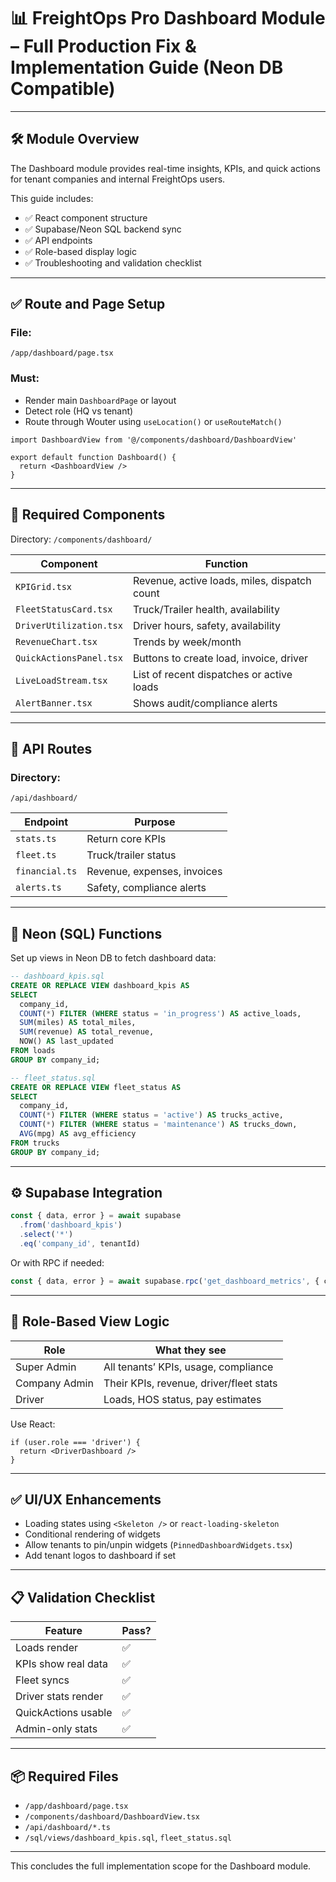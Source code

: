 
# 📊 FreightOps Pro Dashboard Module – Full Production Fix & Implementation Guide (Neon DB Compatible)

---

## 🛠️ Module Overview

The Dashboard module provides real-time insights, KPIs, and quick actions for tenant companies and internal FreightOps users.

This guide includes:
- ✅ React component structure
- ✅ Supabase/Neon SQL backend sync
- ✅ API endpoints
- ✅ Role-based display logic
- ✅ Troubleshooting and validation checklist

---

## ✅ Route and Page Setup

### File:
`/app/dashboard/page.tsx`

### Must:
- Render main `DashboardPage` or layout
- Detect role (HQ vs tenant)
- Route through Wouter using `useLocation()` or `useRouteMatch()`

```tsx
import DashboardView from '@/components/dashboard/DashboardView'

export default function Dashboard() {
  return <DashboardView />
}
```

---

## 🧩 Required Components

Directory: `/components/dashboard/`

| Component              | Function                                                     |
|------------------------|--------------------------------------------------------------|
| `KPIGrid.tsx`          | Revenue, active loads, miles, dispatch count                |
| `FleetStatusCard.tsx`  | Truck/Trailer health, availability                          |
| `DriverUtilization.tsx`| Driver hours, safety, availability                          |
| `RevenueChart.tsx`     | Trends by week/month                                        |
| `QuickActionsPanel.tsx`| Buttons to create load, invoice, driver                     |
| `LiveLoadStream.tsx`   | List of recent dispatches or active loads                   |
| `AlertBanner.tsx`      | Shows audit/compliance alerts                               |

---

## 🔌 API Routes

### Directory:
`/api/dashboard/`

| Endpoint                      | Purpose                      |
|-------------------------------|------------------------------|
| `stats.ts`                    | Return core KPIs             |
| `fleet.ts`                    | Truck/trailer status         |
| `financial.ts`                | Revenue, expenses, invoices  |
| `alerts.ts`                   | Safety, compliance alerts    |

---

## 🧮 Neon (SQL) Functions

Set up views in Neon DB to fetch dashboard data:

```sql
-- dashboard_kpis.sql
CREATE OR REPLACE VIEW dashboard_kpis AS
SELECT
  company_id,
  COUNT(*) FILTER (WHERE status = 'in_progress') AS active_loads,
  SUM(miles) AS total_miles,
  SUM(revenue) AS total_revenue,
  NOW() AS last_updated
FROM loads
GROUP BY company_id;
```

```sql
-- fleet_status.sql
CREATE OR REPLACE VIEW fleet_status AS
SELECT
  company_id,
  COUNT(*) FILTER (WHERE status = 'active') AS trucks_active,
  COUNT(*) FILTER (WHERE status = 'maintenance') AS trucks_down,
  AVG(mpg) AS avg_efficiency
FROM trucks
GROUP BY company_id;
```

---

## ⚙️ Supabase Integration

```ts
const { data, error } = await supabase
  .from('dashboard_kpis')
  .select('*')
  .eq('company_id', tenantId)
```

Or with RPC if needed:

```ts
const { data, error } = await supabase.rpc('get_dashboard_metrics', { company_id: tenantId })
```

---

## 👥 Role-Based View Logic

| Role         | What they see                           |
|--------------|------------------------------------------|
| Super Admin  | All tenants’ KPIs, usage, compliance     |
| Company Admin| Their KPIs, revenue, driver/fleet stats  |
| Driver       | Loads, HOS status, pay estimates         |

Use React:

```tsx
if (user.role === 'driver') {
  return <DriverDashboard />
}
```

---

## ✅ UI/UX Enhancements

- Loading states using `<Skeleton />` or `react-loading-skeleton`
- Conditional rendering of widgets
- Allow tenants to pin/unpin widgets (`PinnedDashboardWidgets.tsx`)
- Add tenant logos to dashboard if set

---

## 📋 Validation Checklist

| Feature             | Pass? |
|----------------------|--------|
| Loads render         | ✅     |
| KPIs show real data  | ✅     |
| Fleet syncs          | ✅     |
| Driver stats render  | ✅     |
| QuickActions usable  | ✅     |
| Admin-only stats     | ✅     |

---

## 📦 Required Files

- `/app/dashboard/page.tsx`
- `/components/dashboard/DashboardView.tsx`
- `/api/dashboard/*.ts`
- `/sql/views/dashboard_kpis.sql`, `fleet_status.sql`

---

This concludes the full implementation scope for the Dashboard module.
